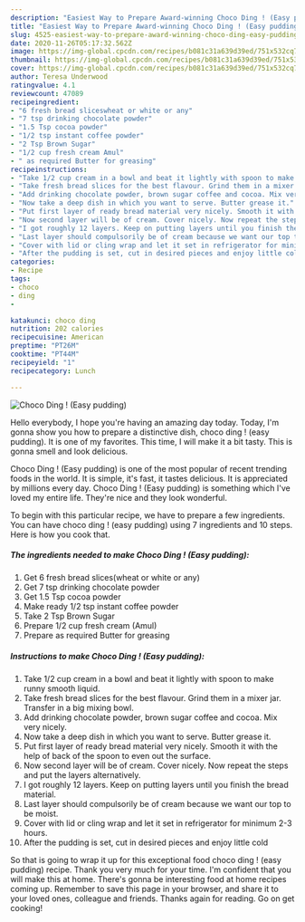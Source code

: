 ```yaml
---
description: "Easiest Way to Prepare Award-winning Choco Ding ! (Easy pudding)"
title: "Easiest Way to Prepare Award-winning Choco Ding ! (Easy pudding)"
slug: 4525-easiest-way-to-prepare-award-winning-choco-ding-easy-pudding
date: 2020-11-26T05:17:32.562Z
image: https://img-global.cpcdn.com/recipes/b081c31a639d39ed/751x532cq70/choco-ding-easy-pudding-recipe-main-photo.jpg
thumbnail: https://img-global.cpcdn.com/recipes/b081c31a639d39ed/751x532cq70/choco-ding-easy-pudding-recipe-main-photo.jpg
cover: https://img-global.cpcdn.com/recipes/b081c31a639d39ed/751x532cq70/choco-ding-easy-pudding-recipe-main-photo.jpg
author: Teresa Underwood
ratingvalue: 4.1
reviewcount: 47089
recipeingredient:
- "6 fresh bread sliceswheat or white or any"
- "7 tsp drinking chocolate powder"
- "1.5 Tsp cocoa powder"
- "1/2 tsp instant coffee powder"
- "2 Tsp Brown Sugar"
- "1/2 cup fresh cream Amul"
- " as required Butter for greasing"
recipeinstructions:
- "Take 1/2 cup cream in a bowl and beat it lightly with spoon to make runny smooth liquid."
- "Take fresh bread slices for the best flavour. Grind them in a mixer jar. Transfer in a big mixing bowl."
- "Add drinking chocolate powder, brown sugar coffee and cocoa. Mix very nicely."
- "Now take a deep dish in which you want to serve. Butter grease it."
- "Put first layer of ready bread material very nicely. Smooth it with the help of back of the spoon to even out the surface."
- "Now second layer will be of cream. Cover nicely. Now repeat the steps and put the layers alternatively."
- "I got roughly 12 layers. Keep on putting layers until you finish the bread material."
- "Last layer should compulsorily be of cream because we want our top to be moist."
- "Cover with lid or cling wrap and let it set in refrigerator for minimum 2-3 hours."
- "After the pudding is set, cut in desired pieces and enjoy little cold"
categories:
- Recipe
tags:
- choco
- ding
- 

katakunci: choco ding  
nutrition: 202 calories
recipecuisine: American
preptime: "PT26M"
cooktime: "PT44M"
recipeyield: "1"
recipecategory: Lunch

---
```



![Choco Ding ! (Easy pudding)](https://img-global.cpcdn.com/recipes/b081c31a639d39ed/751x532cq70/choco-ding-easy-pudding-recipe-main-photo.jpg)

Hello everybody, I hope you're having an amazing day today. Today, I'm gonna show you how to prepare a distinctive dish, choco ding ! (easy pudding). It is one of my favorites. This time, I will make it a bit tasty. This is gonna smell and look delicious.



Choco Ding ! (Easy pudding) is one of the most popular of recent trending foods in the world. It is simple, it's fast, it tastes delicious. It is appreciated by millions every day. Choco Ding ! (Easy pudding) is something which I've loved my entire life. They're nice and they look wonderful.


To begin with this particular recipe, we have to prepare a few ingredients. You can have choco ding ! (easy pudding) using 7 ingredients and 10 steps. Here is how you cook that.

<!--inarticleads1-->

##### The ingredients needed to make Choco Ding ! (Easy pudding):

1. Get 6 fresh bread slices(wheat or white or any)
1. Get 7 tsp drinking chocolate powder
1. Get 1.5 Tsp cocoa powder
1. Make ready 1/2 tsp instant coffee powder
1. Take 2 Tsp Brown Sugar
1. Prepare 1/2 cup fresh cream (Amul)
1. Prepare  as required Butter for greasing




<!--inarticleads2-->

##### Instructions to make Choco Ding ! (Easy pudding):

1. Take 1/2 cup cream in a bowl and beat it lightly with spoon to make runny smooth liquid.
1. Take fresh bread slices for the best flavour. Grind them in a mixer jar. Transfer in a big mixing bowl.
1. Add drinking chocolate powder, brown sugar coffee and cocoa. Mix very nicely.
1. Now take a deep dish in which you want to serve. Butter grease it.
1. Put first layer of ready bread material very nicely. Smooth it with the help of back of the spoon to even out the surface.
1. Now second layer will be of cream. Cover nicely. Now repeat the steps and put the layers alternatively.
1. I got roughly 12 layers. Keep on putting layers until you finish the bread material.
1. Last layer should compulsorily be of cream because we want our top to be moist.
1. Cover with lid or cling wrap and let it set in refrigerator for minimum 2-3 hours.
1. After the pudding is set, cut in desired pieces and enjoy little cold




So that is going to wrap it up for this exceptional food choco ding ! (easy pudding) recipe. Thank you very much for your time. I'm confident that you will make this at home. There's gonna be interesting food at home recipes coming up. Remember to save this page in your browser, and share it to your loved ones, colleague and friends. Thanks again for reading. Go on get cooking!
